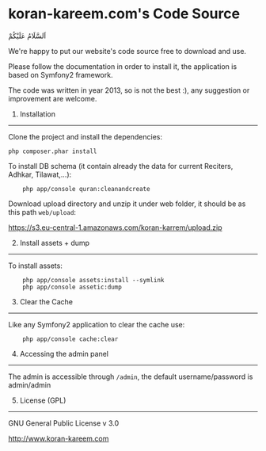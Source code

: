 koran-kareem.com's Code Source
==============================
اَلسَّلَامُ عَلَيْكُمْ

We're happy to put our website's code source free to download and use.

Please follow the documentation in order to install it, the application is based on Symfony2 framework.

The code was written in year 2013, so is not the best :), any suggestion or improvement are welcome.

1) Installation
---------------
Clone the project and install the dependencies:

    php composer.phar install

To install DB schema (it contain already the data for current Reciters, Adhkar, Tilawat,...):
```
    php app/console quran:cleanandcreate
```

Download upload directory and unzip it under web folder, it should be as this path `web/upload`:

https://s3.eu-central-1.amazonaws.com/koran-karrem/upload.zip

2) Install assets + dump
------------------------
To install assets:
```
    php app/console assets:install --symlink
    php app/console assetic:dump
```


3) Clear the Cache
------------------
Like any Symfony2 application to clear the cache use:
 
```
    php app/console cache:clear
```


4) Accessing the admin panel
----------------------------
The admin is accessible through `/admin`, the default username/password is admin/admin



5) License (GPL)
----------------
GNU General Public License v 3.0


http://www.koran-kareem.com